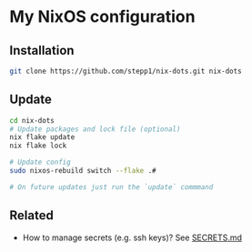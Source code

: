 # My NixOS configuration

## Installation 

```bash
git clone https://github.com/stepp1/nix-dots.git nix-dots
```

## Update

```bash
cd nix-dots
# Update packages and lock file (optional)
nix flake update
nix flake lock

# Update config
sudo nixos-rebuild switch --flake .#

# On future updates just run the `update` commmand
```
## Related
- How to manage secrets (e.g. ssh keys)? See [SECRETS.md](SECRETS.md)
